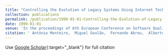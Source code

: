 ```yaml
---
title: "Controlling the Evolution of Legacy Systems Using Internet Technology: A Defect Report and Tracking System"
collection: publications
permalink: /publication/1999-01-01-Controlling-the-Evolution-of-Legacy-Systems-Using-Internet-Technology-A-Defect-Report-and-Tracking-System
date: 1999-01-01
venue: 'In the proceedings of 6th European Conference on Software Quality'
citation: ' António Monteiro,  Miguel Goulão,  Fernando Abreu,  Alberto Almeida,  Pedro Sousa, &quot;Controlling the Evolution of Legacy Systems Using Internet Technology: A Defect Report and Tracking System.&quot; In the proceedings of 6th European Conference on Software Quality, 1999.'
---
```

Use [Google Scholar](https://scholar.google.com/scholar?q=Controlling+the+Evolution+of+Legacy+Systems+Using+Internet+Technology:+A+Defect+Report+and+Tracking+System){:target="_blank"} for full citation